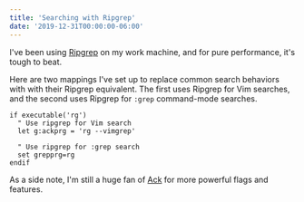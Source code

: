 ```yaml
---
title: 'Searching with Ripgrep'
date: '2019-12-31T00:00:00-06:00'
---
```


I've been using [Ripgrep][rg] on my work machine, and for pure performance,
it's tough to beat.

Here are two mappings I've set up to replace common search behaviors with with
their Ripgrep equivalent. The first uses Ripgrep for Vim searches, and the
second uses Ripgrep for `:grep` command-mode searches.

```viml
if executable('rg')
  " Use ripgrep for Vim search
  let g:ackprg = 'rg --vimgrep'

  " Use ripgrep for :grep search
  set grepprg=rg
endif
```

As a side note, I'm still a huge fan of [Ack][ack] for more powerful flags and
features.

[rg]: https://github.com/BurntSushi/ripgrep
[ack]: https://beyondgrep.com/
